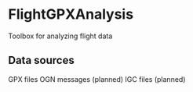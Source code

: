 # FlightGPXAnalysis
Toolbox for analyzing flight data

## Data sources
GPX files
OGN messages (planned)
IGC files (planned)

